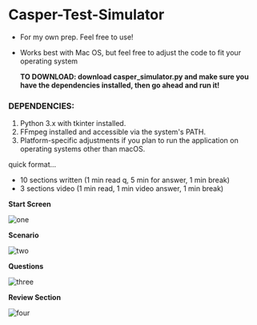 # Casper-Test-Simulator
- For my own prep. Feel free to use!
- Works best with Mac OS, but feel free to adjust the code to fit your operating system

  **TO DOWNLOAD: download casper_simulator.py and make sure you have the dependencies installed, then go ahead and run it!**

### DEPENDENCIES:
1. Python 3.x with tkinter installed.
2. FFmpeg installed and accessible via the system's PATH.
3. Platform-specific adjustments if you plan to run the application on operating systems other than macOS.

quick format...
- 10 sections written (1 min read q, 5 min for answer, 1 min break)
- 3 sections video (1 min read, 1 min video answer, 1 min break)
  
**Start Screen**

![one](https://github.com/gt-in-canada/Casper-Test-Simulator/blob/main/Screenshot%202024-09-26%20at%209.33.39%20PM.png?raw=true)

**Scenario**

![two](https://github.com/gt-in-canada/Casper-Test-Simulator/blob/main/Screenshot%202024-09-26%20at%209.34.06%20PM.png?raw=true)

**Questions**

![three](https://github.com/gt-in-canada/Casper-Test-Simulator/blob/main/Screenshot%202024-09-26%20at%209.34.20%20PM.png?raw=true)

**Review Section**

![four](https://github.com/gt-in-canada/Casper-Test-Simulator/blob/main/Screenshot%202024-09-26%20at%209.35.12%20PM.png?raw=true)



